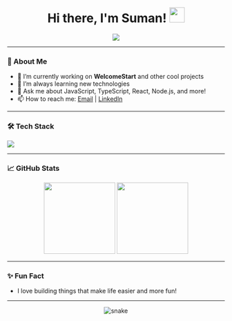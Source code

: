 <!-- Animated Profile README for suman2k -->

<h1 align="center">
  Hi there, I'm Suman! <img src="https://media.giphy.com/media/hvRJCLFzcasrR4ia7z/giphy.gif" width="35"/>
</h1>

<p align="center">
  <img src="https://readme-typing-svg.demolab.com?font=Fira+Code&size=24&pause=1000&color=36BCF7&center=true&vCenter=true&width=435&lines=Full+Stack+Developer;Open+Source+Enthusiast;Lifelong+Learner;Welcome+to+my+GitHub+Profile!"/>
</p>

---

### 🚀 About Me
- 🔭 I’m currently working on **WelcomeStart** and other cool projects
- 🌱 I’m always learning new technologies
- 💬 Ask me about JavaScript, TypeScript, React, Node.js, and more!
- 📫 How to reach me: [Email](mailto:your.email@example.com) | [LinkedIn](https://www.linkedin.com/in/suman2k)

---

### 🛠️ Tech Stack
<p align="left">
  <img src="https://skillicons.dev/icons?i=js,ts,react,nodejs,express,postgres,tailwind,github,git,vscode" />
</p>

---

### 📈 GitHub Stats
<p align="center">
  <img src="https://github-readme-stats.vercel.app/api?username=suman2k&show_icons=true&theme=radical" height="165"/>
  <img src="https://github-readme-stats.vercel.app/api/top-langs/?username=suman2k&layout=compact&theme=radical" height="165"/>
</p>

---

### ✨ Fun Fact
- I love building things that make life easier and more fun!

---

<p align="center">
  <img src="https://github.com/suman2k/suman2k/raw/output/github-contribution-grid-snake.svg" alt="snake" />
</p>

<!-- You can customize this README with your own info, links, and style! -->
